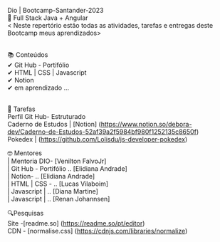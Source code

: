 Dio |  Bootcamp-Santander-2023 <br>
📍  Full Stack Java + Angular <br>
< Neste repertório estão todas as atividades, tarefas e entregas deste Bootcamp meus aprendizados><br><br>

📚 Conteúdos <br>
✔ Git Hub - Portifólio <br>
✔ HTML | CSS | Javascript<br>
✔ Notion <br>
✔ em aprendizado ...<br><br>

📝 Tarefas <br>
 Perfil Git Hub- Estruturado <br>
 Caderno de Estudos | [Notion] (https://www.notion.so/debora-dev/Caderno-de-Estudos-52af39a2f5984bf980f1252135c8650f)<br>
 Pokedex | (https://github.com/Lolisdu/js-developer-pokedex)
 


🤓 Mentores <br>
| Mentoria DIO- [Venilton FalvoJr]  <br>
| Git Hub - Portifólio .. [Elidiana Andrade] <br>
| Notion- ..  [Elidiana Andrade]  <br>
| HTML | CSS - .. [Lucas Vilaboim]  <br>
| Javascript | .. [Diana Martine] <br>
| Javascript | .. [Renan Johannsen]<br>

🔍Pesquisas <br>
Site -[readme.so] (https://readme.so/pt/editor)<br>
CDN - [normalise.css] (https://cdnjs.com/libraries/normalize)








